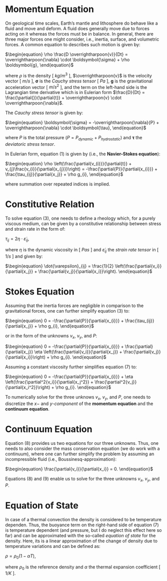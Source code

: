 # Momentum Equation

On geological time scales, Earth’s mantle and lithosphere do behave like a fluid and move and deform. A fluid does generally move due to forces acting on it whereas the forces must be in balance. In general, there are three major forces one might consider, i.e., inertia, surface, and volumetric forces. A common equation to describes such motion is given by: 

$\begin{equation}
\rho \frac{D \overrightharpoon{v}}{Dt} = \overrightharpoon{\nabla} \cdot \boldsymbol{\sigma} + \rho \boldsymbol{g},
\end{equation}$

where $\rho$ is the density [ $kg/m^3$ ], $\overrightharpoon{v}$ is the velocity vector [ $m/s$ ], $\boldsymbol{\sigma}$ is the *Cauchy stress tensor* [ $Pa$ ], $\boldsymbol{g}$ is the gravitational acceleration vector [ $m/s^2$ ], and the term on the left-hand side is the Lagrangian time derivative which is in Eulerian form $\frac{D}{Dt} = \frac{\partial{}}{\partial{t}} + \overrightharpoon{v} \cdot \overrightharpoon{\nabla}$. 

The *Cauchy stress tensor* is given by: 

$\begin{equation}
\boldsymbol{\sigma} = -\overrightharpoon{\nabla}{P} + \overrightharpoon{\nabla} \cdot \boldsymbol{\tau},
\end{equation}$

where $P$ is the total pressure ($P = P_{dynamic} + P_{hydrostatic}$) and $\boldsymbol{\tau}$ the *deviatoric stress tensor*. 

In Eulerian form, equation $(1)$ is given by (i.e., the **Navier-Stokes equation**):

$\begin{equation}
\rho \left(\frac{\partial{v_{i}}}{\partial{t}} + v_{j}\frac{v_{i}}{\partial{x_{j}}}\right) = -\frac{\partial{P}}{\partial{x_{i}}} + \frac{\tau_{ij}}{\partial{x_j}} + \rho g_{i},
\end{equation}$

where summation over repeated indices is implied.

# Constitutive Relation

To solve equation $(3)$, one needs to define a rheology which, for a purely viscous medium, can be given by a constitutive relationship between stress and strain rate in the form of:

$\begin{equation}
\tau_{ij} = 2 \eta \cdot \dot{\varepsilon}_{ij},
\end{equation}$

where $\eta$ is the dynamic viscosity in [ $Pa s$ ] and $\dot{\varepsilon}_{ij}$ the *strain rate tensor* in [ $1/s$ ] and given by: 

$\begin{equation}
\dot{\varepsilon}_{ij} = \frac{1}{2} \left(\frac{\partial{v_i}}{\partial{x_j}} + \frac{\partial{v_j}}{\partial{x_i}}\right).
\end{equation}$

# Stokes Equation

Assuming that the inertia forces are negligible in comparison to the gravitational forces, one can further simplify equation $(3)$ to:

$\begin{equation}
0 = -\frac{\partial{P}}{\partial{x_{i}}} + \frac{\tau_{ij}}{\partial{x_j}} + \rho g_{i},
\end{equation}$

or in the form of the unknowns $v_x$, $v_y$, and $P$:

$\begin{equation}
0 = -\frac{\partial{P}}{\partial{x_{i}}} + \frac{\partial}{\partial{x_j}} \eta \left(\frac{\partial{v_i}}{\partial{x_j}} + \frac{\partial{v_j}}{\partial{x_i}}\right) + \rho g_{i}.
\end{equation}$

Assuming a constant viscosity further simplifies equation $(7)$ to: 

$\begin{equation}
0 = -\frac{\partial{P}}{\partial{x_{i}}} + \eta \left(\frac{\partial^2{v_i}}{\partial{x_j^2}} + \frac{\partial^2{v_j}}{\partial{x_i^2}}\right) + \rho g_{i}.
\end{equation}$

To numerically solve for the three unknows $v_x$, $v_y$, and $P$, one needs to discretize the $x-$ and $y$-*component* of the **momentum equation** and the **continuum equation**.

# Continuum Equation

Equation $(8)$ provides us two equations for our three unknowns. Thus, one needs to also consider the mass conservation equation (we do work with a continuum), where one can further simplify the problem by assuming an incompressible fluid (i.e., Boussinesq-approximation):

$\begin{equation}
\frac{\partial{v_i}}{\partial{x_i}} = 0.
\end{equation}$

Equations $(8)$ and $(9)$ enable us to solve for the three unknowns $v_x$, $v_y$, and $P$. 

# Equation of State

In case of a thermal convection the density is considered to be temperature dependen. Thus, the buoyance term on the right-hand side of equation $(7)$ is temperature dependent (and pressure, but I do neglect this effect here so far) and can be approximated with the so-called *equation of state* for the density. Here, its is a linear approximation of the change of density due to temperature variations and can be defined as:

$\begin{equation}
\rho = \rho_0 (1-\alpha T),
\end{equation}$

where $ρ_0$ is the reference density and $\alpha$ the thermal expansion coefficient [ $1/K$ ]. 
